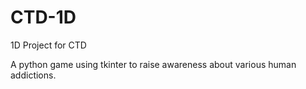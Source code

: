 # CTD-1D
1D Project for CTD

A python game using tkinter to raise awareness about various human addictions.
